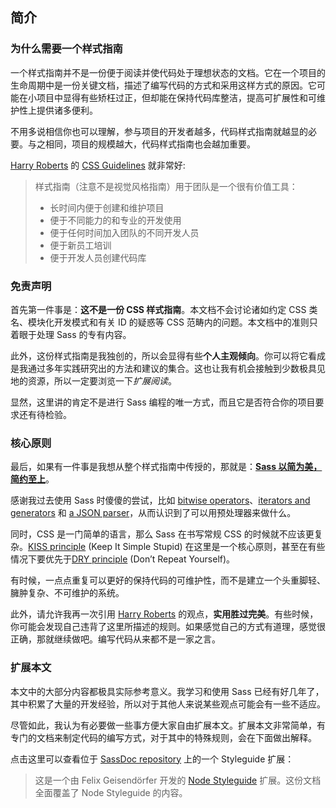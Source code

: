 
## 简介

### 为什么需要一个样式指南

一个样式指南并不是一份便于阅读并使代码处于理想状态的文档。它在一个项目的生命周期中是一份关键文档，描述了编写代码的方式和采用这样方式的原因。它可能在小项目中显得有些矫枉过正，但却能在保持代码库整洁，提高可扩展性和可维护性上提供诸多便利。

不用多说相信你也可以理解，参与项目的开发者越多，代码样式指南就越显的必要。与之相同，项目的规模越大，代码样式指南也会越加重要。

[Harry Roberts](https://csswizardry.com) 的 [CSS Guidelines](https://cssguidelin.es/#the-importance-of-a-styleguide) 就非常好:

<blockquote>
    <p>样式指南（注意不是视觉风格指南）用于团队是一个很有价值工具：</p>
    <ul>
        <li>长时间内便于创建和维护项目</li>
        <li>便于不同能力的和专业的开发使用</li>
        <li>便于任何时间加入团队的不同开发人员</li>
        <li>便于新员工培训</li>
        <li>便于开发人员创建代码库</li>
    </ul>
</blockquote>

### 免责声明

首先第一件事是：**这不是一份 CSS 样式指南**。本文档不会讨论诸如约定 CSS 类名、模块化开发模式和有关 ID 的疑惑等 CSS 范畴内的问题。本文档中的准则只着眼于处理 Sass 的专有内容。

此外，这份样式指南是我独创的，所以会显得有些**个人主观倾向**。你可以将它看成是我通过多年实践研究出的方法和建议的集合。这也让我有机会接触到少数极具见地的资源，所以一定要浏览一下*扩展阅读*。

显然，这里讲的肯定不是进行 Sass 编程的唯一方式，而且它是否符合你的项目要求还有待检验。

### 核心原则

最后，如果有一件事是我想从整个样式指南中传授的，那就是：**[Sass 以简为美，简约至上](https://www.sitepoint.com/keep-sass-simple/)**。

感谢我过去使用 Sass 时傻傻的尝试，比如 [bitwise operators](https://github.com/KittyGiraudel/SassyBitwise)、[iterators and generators](https://github.com/KittyGiraudel/SassyIteratorsGenerators) 和 [a JSON parser](https://github.com/KittyGiraudel/SassyJSON)，从而认识到了可以用预处理器来做什么。

同时，CSS 是一门简单的语言，那么 Sass 在书写常规 CSS 的时候就不应该更复杂。[KISS principle](https://en.wikipedia.org/wiki/KISS_principle) (Keep It Simple Stupid) 在这里是一个核心原则，甚至在有些情况下要优先于[DRY principle](https://en.wikipedia.org/wiki/Don%27t_repeat_yourself) (Don’t Repeat Yourself)。

有时候，一点点重复可以更好的保持代码的可维护性，而不是建立一个头重脚轻、臃肿复杂、不可维护的系统。

此外，请允许我再一次引用 [Harry Roberts](https://csswizardry.com) 的观点，**实用胜过完美**。有些时候，你可能会发现自己违背了这里所描述的规则。如果感觉自己的方式有道理，感觉很正确，那就继续做吧。编写代码从来都不是一家之言。

### 扩展本文

本文中的大部分内容都极具实际参考意义。我学习和使用 Sass 已经有好几年了，其中积累了大量的开发经验，所以对于其他人来说某些观点可能会有一些不适应。

尽管如此，我认为有必要做一些事方便大家自由扩展本文。扩展本文非常简单，有专门的文档来制定代码的编写方式，对于其中的特殊规则，会在下面做出解释。

点击这里可以查看位于 [SassDoc repository](https://github.com/SassDoc/sassdoc/blob/master/GUIDELINES.md) 上的一个 Styleguide 扩展：

> 这是一个由 Felix Geisendörfer 开发的 [Node Styleguide](https://github.com/felixge/node-style-guide) 扩展。这份文档全面覆盖了 Node Styleguide 的内容。
